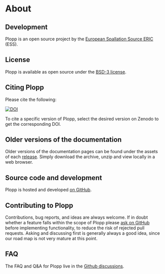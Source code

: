 # About

## Development

Plopp is an open source project by the [European Spallation Source ERIC](https://europeanspallationsource.se/) (ESS).

## License

Plopp is available as open source under the [BSD-3 license](https://opensource.org/licenses/BSD-3-Clause).

## Citing Plopp

Please cite the following:

[![DOI](https://zenodo.org/badge/528859752.svg)](https://zenodo.org/badge/latestdoi/528859752)

To cite a specific version of Plopp, select the desired version on Zenodo to get the corresponding DOI.

## Older versions of the documentation

Older versions of the documentation pages can be found under the assets of each [release](https://github.com/scipp/plopp/releases).
Simply download the archive, unzip and view locally in a web browser.

## Source code and development

Plopp is hosted and developed [on GitHub](https://github.com/scipp/plopp).

## Contributing to Plopp

Contributions, bug reports, and ideas are always welcome.
If in doubt whether a feature falls within the scope of Plopp please [ask on GitHub](https://github.com/scipp/plopp/issues) before implementing functionality, to reduce the risk of rejected pull requests.
Asking and discussing first is generally always a good idea, since our road map is not very mature at this point.

## FAQ

The FAQ and Q&A for Plopp live in the [Github discussions](https://github.com/scipp/plopp/discussions/categories/q-a).
